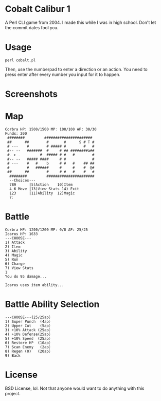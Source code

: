 Cobalt Calibur 1
===
A Perl CLI game from 2004. I made this while I was in high school. Don't let
the commit dates fool you.

Usage
==
    perl cobalt.pl

Then, use the numberpad to enter a direction or an action. You need to press
enter after every number you input for it to happen.

Screenshots
==

Map
=
    Corbra HP: 1500/1500 MP: 100/100 AP: 30/30
    Funds: 200
     ########         ######################
     ##      ##        #       #      S # T #
     # ---    #        # ##### #        #   #
     #-- --   #######  #     # ## ########a##
     #- c -         #  ##### # #   #        #
     #-- --   ##### ####     # #            #
     # ---    #   #    b     # #   #    ## ##
     #        #   ######     #     #    #  @#
     ##      ##        #     # #   #    #   #
      ########         ######################
      --Choices---
      789      |5)Action    10)Item
      4 6 Move |13)View Stats 14) Exit
      123      |11)Ability  12)Magic
      ?:

Battle
=
    Corbra HP: 1200/1200 MP: 0/0 AP: 25/25
    Icarus HP: 1633
    ---CHOOSE---
    1) Attack
    2) Item 
    3) Ability 
    4) Magic
    5) Run
    6) Charge
    7) View Stats
    1
    You do 95 damage...

    Icarus uses item ability...

Battle Ability Selection
=
    ---CHOOSE---(25/25ap)
    1) Super Punch  (4ap)
    2) Upper Cut    (5ap)
    3) +10% Attack (25ap)
    4) +10% Defense(25ap)
    5) +10% Speed  (25ap)
    6) Restore HP  (10ap)
    7) Scan Enemy   (2ap)
    8) Regen (0)   (20ap)
    9) Back

License
==
BSD License, lol. Not that anyone would want to do anything with this
project.
